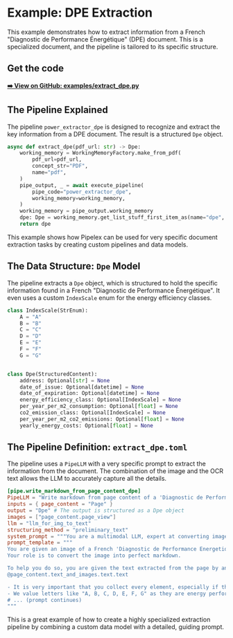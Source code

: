 # Example: DPE Extraction

This example demonstrates how to extract information from a French "Diagnostic de Performance Énergétique" (DPE) document. This is a specialized document, and the pipeline is tailored to its specific structure.

## Get the code

[**➡️ View on GitHub: examples/extract_dpe.py**](https://github.com/Pipelex/pipelex-cookbook/blob/main/examples/extract_dpe.py)

## The Pipeline Explained

The pipeline `power_extractor_dpe` is designed to recognize and extract the key information from a DPE document. The result is a structured `Dpe` object.

```python
async def extract_dpe(pdf_url: str) -> Dpe:
    working_memory = WorkingMemoryFactory.make_from_pdf(
        pdf_url=pdf_url,
        concept_str="PDF",
        name="pdf",
    )
    pipe_output, _ = await execute_pipeline(
        pipe_code="power_extractor_dpe",
        working_memory=working_memory,
    )
    working_memory = pipe_output.working_memory
    dpe: Dpe = working_memory.get_list_stuff_first_item_as(name="dpe", item_type=Dpe)
    return dpe
```

This example shows how Pipelex can be used for very specific document extraction tasks by creating custom pipelines and data models.

## The Data Structure: `Dpe` Model

The pipeline extracts a `Dpe` object, which is structured to hold the specific information found in a French "Diagnostic de Performance Énergétique". It even uses a custom `IndexScale` enum for the energy efficiency classes.

```python
class IndexScale(StrEnum):
    A = "A"
    B = "B"
    C = "C"
    D = "D"
    E = "E"
    F = "F"
    G = "G"


class Dpe(StructuredContent):
    address: Optional[str] = None
    date_of_issue: Optional[datetime] = None
    date_of_expiration: Optional[datetime] = None
    energy_efficiency_class: Optional[IndexScale] = None
    per_year_per_m2_consumption: Optional[float] = None
    co2_emission_class: Optional[IndexScale] = None
    per_year_per_m2_co2_emissions: Optional[float] = None
    yearly_energy_costs: Optional[float] = None
```

## The Pipeline Definition: `extract_dpe.toml`

The pipeline uses a `PipeLLM` with a very specific prompt to extract the information from the document. The combination of the image and the OCR text allows the LLM to accurately capture all the details.

```toml
[pipe.write_markdown_from_page_content_dpe]
PipeLLM = "Write markdown from page content of a 'Diagnostic de Performance Energetique'"
inputs = { page_content = "Page" }
output = "Dpe" # The output is structured as a Dpe object
images = ["page_content.page_view"]
llm = "llm_for_img_to_text"
structuring_method = "preliminary_text"
system_prompt = """You are a multimodal LLM, expert at converting images into perfect markdown."""
prompt_template = """
You are given an image of a French 'Diagnostic de Performance Energetique'.
Your role is to convert the image into perfect markdown.

To help you do so, you are given the text extracted from the page by an OCR model.
@page_content.text_and_images.text.text

- It is very important that you collect every element, especially if they are related to the energy performance of the building.
- We value letters like "A, B, C, D, E, F, G" as they are energy performance classes.
# ... (prompt continues)
"""
```
This is a great example of how to create a highly specialized extraction pipeline by combining a custom data model with a detailed, guiding prompt. 